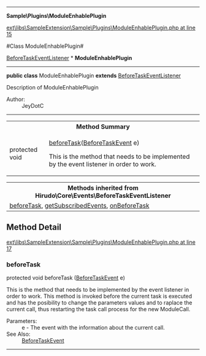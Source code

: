 

- - -

**Sample\Plugins\ModuleEnhablePlugin**


<a href="https://github.com/JeyDotC/Hirudo/blob/master/ext/libs/SampleExtension/Sample/Plugins/ModuleEnhablePlugin.php#L15" target='_blank'>ext\libs\SampleExtension\Sample\Plugins\ModuleEnhablePlugin.php at line 15</a>

#Class ModuleEnhablePlugin#

<a href="https://github.com/JeyDotC/Hirudo-docs/blob/master/Hirudo/Core/Events/BeforeTaskEventListener.md">BeforeTaskEventListener</a>
    * **ModuleEnhablePlugin**




- - -

<p><strong>public  class</strong> <span>ModuleEnhablePlugin</span>
<strong>extends</strong> <a href="https://github.com/JeyDotC/Hirudo-docs/blob/master/Hirudo/Core/Events/BeforeTaskEventListener.md">BeforeTaskEventListener</a>

</p>

<div class="comment" id="overview_description"><p>Description of ModuleEnhablePlugin</p></div>

<dl>
<dt>Author:</dt>
<dd>JeyDotC</dd>
</dl>


- - -

<table id="summary_method">
<tr><th colspan="2">Method Summary</th></tr>
<tr>
<td><span class='k'>protected </span> <span class='nx'>void</span></td>
<td class="description"><p class="name"><a href="#beforetask">beforeTask</a>(<a href="https://github.com/JeyDotC/Hirudo/blob/master/hirudo/core/events/BeforeTaskEvent.md">BeforeTaskEvent</a> e)</p><p class="description">This is the method that needs to be implemented by the event listener in
order to work. </p></td>
</tr>
</table>

<table class="inherit">
<tr><th colspan="2">Methods inherited from Hirudo\Core\Events\BeforeTaskEventListener</th></tr>
<tr><td><a href="https://github.com/JeyDotC/Hirudo-docs/blob/master/Hirudo/Core/Events/BeforeTaskEventListener.md#beforeTask">beforeTask</a>, <a href="https://github.com/JeyDotC/Hirudo-docs/blob/master/Hirudo/Core/Events/BeforeTaskEventListener.md#getSubscribedEvents">getSubscribedEvents</a>, <a href="https://github.com/JeyDotC/Hirudo-docs/blob/master/Hirudo/Core/Events/BeforeTaskEventListener.md#onBeforeTask">onBeforeTask</a></td></tr></table>

<h2 id="detail_method">Method Detail</h2>

<a href="https://github.com/JeyDotC/Hirudo/blob/master/ext/libs/SampleExtension/Sample/Plugins/ModuleEnhablePlugin.php#L17" target='_blank'>ext\libs\SampleExtension\Sample\Plugins\ModuleEnhablePlugin.php at line 17</a>

<h3 id="beforeTask()">beforeTask</h3>
<span class='k'>protected </span> <span class='nx'>void</span> <span class='nf'>beforeTask</span> (<a href="https://github.com/JeyDotC/Hirudo/blob/master/hirudo/core/events/BeforeTaskEvent.md">BeforeTaskEvent</a> e)

<div class="details">
<p>This is the method that needs to be implemented by the event listener in
order to work. This method is invoked before the current task is executed
and has the posibility to change the parameters values and to raplace the
current call, thus restarting the task call process for the new ModuleCall.</p><dl>
<dt>Parameters:</dt>
<dd>e - The event with the information about the current call.</dd>
<dt>See Also:</dt>
<dd><a href="../../hirudo/core/events/beforetaskevent.html">BeforeTaskEvent</a></dd>
</dl>

</div>

- - -

